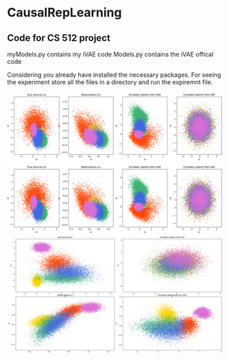 # CausalRepLearning
Code for CS 512 project
-----------------------
myModels.py contains my iVAE code
Models.py contains the iVAE offical code


Considering you already have installed the necessary packages.
For seeing the experiment store all the files in a directory and run the expiremnt file.

![alt_text](pics/1.png)
![](pics/2.png)
![](pics/3.png)
